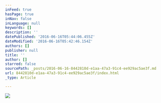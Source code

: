 ```yaml
---
inFeed: true
hasPage: true
inNav: false
inLanguage: null
keywords: []
description: ''
datePublished: '2016-06-16T05:44:06.455Z'
dateModified: '2016-06-16T05:42:46.154Z'
authors: []
publisher: null
title: ''
author: []
starred: false
sourcePath: _posts/2016-06-16-8442810d-e1aa-47a3-91c4-ee929ac5ae3f.md
url: 8442810d-e1aa-47a3-91c4-ee929ac5ae3f/index.html
_type: Article

---
```

![](https://the-grid-user-content.s3-us-west-2.amazonaws.com/80b61efc-edd2-4b76-a110-f09076236fc7.png)